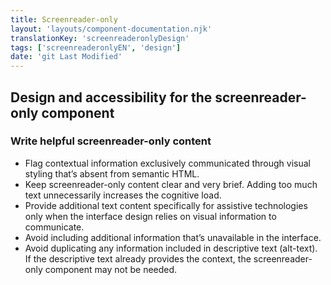 ```yaml
---
title: Screenreader-only
layout: 'layouts/component-documentation.njk'
translationKey: 'screenreaderonlyDesign'
tags: ['screenreaderonlyEN', 'design']
date: 'git Last Modified'
---
```


## Design and accessibility for the screenreader-only component

### Write helpful screenreader-only content

- Flag contextual information exclusively communicated through visual styling that’s absent from ‌semantic HTML.
- Keep screenreader-only content clear and very brief. Adding too much text unnecessarily increases the cognitive load.
- Provide additional text content specifically for assistive technologies only when the interface design relies on visual information to communicate.
- Avoid including additional information that’s unavailable in the interface.
- Avoid duplicating any information included in descriptive text (alt-text). If the descriptive text already provides the context, the screenreader-only component may not be needed.
